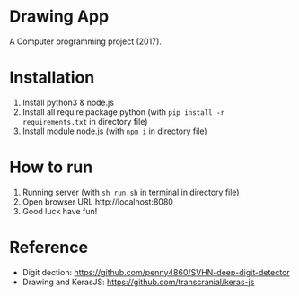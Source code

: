 # Drawing App

A Computer programming project (2017).

# Installation

1. Install python3 & node.js
2. Install all require package python (with `pip install -r requirements.txt` in directory file)
3. Install module node.js (with `npm i` in directory file)

# How to run

1. Running server (with `sh run.sh` in terminal in directory file)
2. Open browser URL http://localhost:8080
3. Good luck have fun!

# Reference

* Digit dection: https://github.com/penny4860/SVHN-deep-digit-detector
* Drawing and KerasJS: https://github.com/transcranial/keras-js
